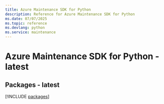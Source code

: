 ```yaml
---
title: Azure Maintenance SDK for Python
description: Reference for Azure Maintenance SDK for Python
ms.date: 07/07/2025
ms.topic: reference
ms.devlang: python
ms.service: maintenance
---
```

# Azure Maintenance SDK for Python - latest
## Packages - latest
[!INCLUDE [packages](maintenance-index.md)]